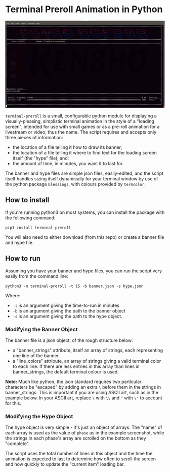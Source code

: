 # Terminal Preroll Animation in Python
![a screenshot of the script in action](sample.png)

`terminal-preroll` is a small, configurable python module for displaying a visually-pleasing, simplistic terminal animation in the style of a "loading screen", intended for use with small games or as a pre-roll animation for a livestream or video; thus the name. The script requires and accepts only three pieces of information:
- the location of a file telling it how to draw its banner;
- the location of a file telling it where to find text for the loading screen itself (the "hype" file), and;
- the amount of time, in minutes, you want it to last for.

The banner and hype files are simple json files, easily-edited, and the script itself handles sizing itself dynamically for your terminal window by use of the python package `blessings`, with colours provided by `termcolor`.

## How to install
If you're running python3 on most systems, you can install the package with the following command:

```shell script
pip3 install terminal-preroll
```

You will also need to either download (from this repo) or create a banner file and hype file.

## How to run
Assuming you have your banner and hype files, you can run the script very easily from the command line:

```shell script
python3 -m terminal-preroll -t 15 -b banner.json -s hype.json
```

Where:
- `-t` is an argument giving the time-to-run in minutes
- `-b` is an argument giving the path to the banner object
- `-s` is an argument giving the path to the hype object.

### Modifying the Banner Object
The banner file is a json object, of the rough structure below:
- a "banner_strings" attribute, itself an array of strings, each representing one line of the banner.
- a "line_colors" attribute, an array of strings giving a valid terminal color to each line. If there are less entries in this array than lines in banner_strings, the default terminal colour is used.

**Note:** Much like python, the json standard requires two particular characters be "escaped" by adding an extra `\` before them in the strings in banner_strings. This is important if you are using ASCII art, such as in the example below. In your ASCII art, replace `\` with `\\` and `"` with `\"` to account for this.

### Modifying the Hype Object
The hype object is very simple - it's just an object of arrays. The "name" of each array is used as the value of `phase` as in the example screenshot, while the strings in each phase's array are scrolled on the bottom as they "complete".

The script uses the total number of lines in this object and the time the animation is expected to last to determine how often to scroll the screen and how quickly to update the "current item" loading bar.